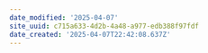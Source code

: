 ```yaml
---
date_modified: '2025-04-07'
site_uuid: c715a633-4d2b-4a48-a977-edb388f97fdf
date_created: '2025-04-07T22:42:08.637Z'
---
```


